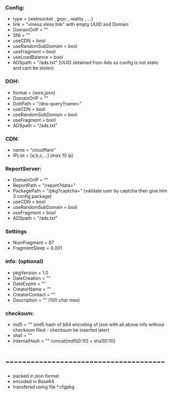 
### Config:
- type = {websocket , grpc , reality , ...}
- link = "vmess vless link" with empty UUID and Domain
- DomainOrIP = ""
- SNI = ""
- useCDN = bool
- useRandomSubDomain = bool
- useFragment = bool
- useLoadBalance = bool
- ADSpath = "/ads.txt"  (UUID obtained from Ads so config is not static and cant be stolen)

### DOH:
- format = {wire,json}
- DomainOrIP = ""
- DohPath = "/dns-query?name="
- useCDN = bool
- useRandomSubDomain = bool
- useFragment = bool
- ADSpath = "/ads.txt"

### CDN:
- name = "cloudflare"
- IPList = [a,b,c,...] (max 10 ip)


### ReportServer:
- DomainOrIP = ""
- ReportPath = "/report?data="
- PackagePath = "/pkg?captcha="  (validate user by captcha then give him 3 config package)
- useCDN = bool
- useRandomSubDomain = bool
- useFragment = bool
- ADSpath = "/ads.txt"


### Settings
- NumFragment = 87
- FragmentSleep = 0.001


### info: (optional)
- pkgVersion = 1.0
- DateCreation = ""
- DateExpire = ""
- CreatorName = ""
- CreatorContact = ""
- Description = "" (100 char max)

### checksum:
- md5 = ""    (md5 hash of b64 encoding of json with all above info without checksum filed - checksum be inserted later)
- sha1 = ""
- InternalHash = ""  concat(md5[0:10] + sha1[0:10]

# --------------------------------------
- packed in json format
- encoded in Base64
- transfered using file *.cfgpkg




